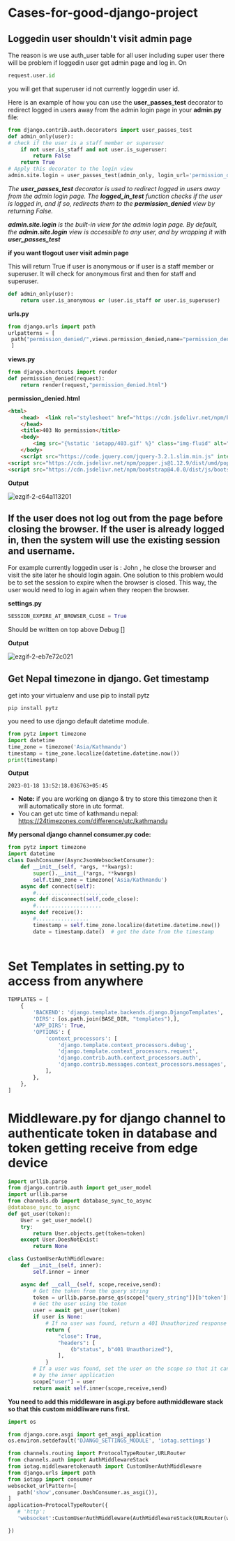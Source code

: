 # Cases-for-good-django-project
## Loggedin user shouldn't visit admin page
The reason is we use  auth_user table for all user including super user there will be problem if loggedin user get admin page and log in.
On 
```python 
request.user.id 
```
you will get that superuser id not currently loggedin user id.

Here is an example of how you can use the **user_passes_test** decorator to redirect logged in users away from the admin login page in your **admin.py** file:
```python
from django.contrib.auth.decorators import user_passes_test
def admin_only(user):
# check if the user is a staff member or superuser
    if not user.is_staff and not user.is_superuser:
        return False
    return True
# Apply this decorator to the login view
admin.site.login = user_passes_test(admin_only, login_url='permission_denied')(admin.site.login)
```  
*The **user_passes_test** decorator is used to redirect logged in users away from the admin login page. The **logged_in_test** function checks if the user is logged in, and if so, redirects them to the **permission_denied** view by returning False.*

*__admin.site.login__ is the built-in view for the admin login page. By default, the **admin.site.login** view is accessible to any user, and by wrapping it with __user_passes_test__*

**if you want tlogout user visit admin page**

This will return True if user is anonymous or if user is a staff member or superuser.
It will check for anonymous first and then for staff and superuser.
```python
def admin_only(user):
    return user.is_anonymous or (user.is_staff or user.is_superuser)
```
**urls.py**
```python
from django.urls import path
urlpatterns = [
 path("permission_denied/",views.permission_denied,name="permission_denied"),
 ]
```
**views.py**
```python
from django.shortcuts import render
def permission_denied(request):
    return render(request,"permission_denied.html")
```
**permission_denied.html**
```html
<html>
    <head>  <link rel="stylesheet" href="https://cdn.jsdelivr.net/npm/bootstrap@4.0.0/dist/css/bootstrap.min.css" integrity="sha384-Gn5384xqQ1aoWXA+058RXPxPg6fy4IWvTNh0E263XmFcJlSAwiGgFAW/dAiS6JXm" crossorigin="anonymous">
    </head>
    <title>403 No permission</title>
    <body>
        <img src="{%static 'iotapp/403.gif' %}" class="img-fluid" alt="Responsive image">
    </body>
    <script src="https://code.jquery.com/jquery-3.2.1.slim.min.js" integrity="sha384-KJ3o2DKtIkvYIK3UENzmM7KCkRr/rE9/Qpg6aAZGJwFDMVNA/GpGFF93hXpG5KkN" crossorigin="anonymous"></script>
<script src="https://cdn.jsdelivr.net/npm/popper.js@1.12.9/dist/umd/popper.min.js" integrity="sha384-ApNbgh9B+Y1QKtv3Rn7W3mgPxhU9K/ScQsAP7hUibX39j7fakFPskvXusvfa0b4Q" crossorigin="anonymous"></script>
<script src="https://cdn.jsdelivr.net/npm/bootstrap@4.0.0/dist/js/bootstrap.min.js" integrity="sha384-JZR6Spejh4U02d8jOt6vLEHfe/JQGiRRSQQxSfFWpi1MquVdAyjUar5+76PVCmYl" crossorigin="anonymous"></script>
```
**Output**

![ezgif-2-c64a113201](https://user-images.githubusercontent.com/67478827/211650514-7fa5c6ed-308a-4efd-9572-70a73c41e578.gif)

## If the user does not log out from the page before closing the browser. If the user is already logged in, then the system will use the existing session and username.
For example currently loggedin user is : John , he close the browser and visit the site later he should login again.
One solution to this problem would be to set the session to expire when the browser is closed. This way, the user would need to log in again when they reopen the browser. 

**settings.py**
``` python
SESSION_EXPIRE_AT_BROWSER_CLOSE = True
```
Should be written on top above Debug []

**Output**

![ezgif-2-eb7e72c021](https://user-images.githubusercontent.com/67478827/211652104-d7382785-dc84-481c-b944-16c75e34579f.gif)

## Get Nepal timezone in django. Get timestamp

get into your virtualenv and use pip to install pytz
```
pip install pytz
```
you need to use django default datetime module.
```python
from pytz import timezone
import datetime
time_zone = timezone('Asia/Kathmandu')
timestamp = time_zone.localize(datetime.datetime.now())
print(timestamp)
```
**Output**
```
2023-01-18 13:52:18.036763+05:45
```
* **Note:** if you are working on django & try to store this timezone then it will automatically store in utc format.
* You can get utc time of kathmandu nepal: https://24timezones.com/difference/utc/kathmandu

**My personal django channel consumer.py code:**
```python
from pytz import timezone
import datetime
class DashConsumer(AsyncJsonWebsocketConsumer):
    def __init__(self, *args, **kwargs):
        super().__init__(*args, **kwargs)
        self.time_zone = timezone('Asia/Kathmandu')
    async def connect(self):
        #.......................
    async def disconnect(self,code_close):
        #.....................
    async def receive():
        #.................
        timestamp = self.time_zone.localize(datetime.datetime.now())
        date = timestamp.date()  # get the date from the timestamp
        
```
# Set Templates in setting.py to access from anywhere
```python
TEMPLATES = [
    {
        'BACKEND': 'django.template.backends.django.DjangoTemplates',
        'DIRS': [os.path.join(BASE_DIR, "templates"),],
        'APP_DIRS': True,
        'OPTIONS': {
            'context_processors': [
                'django.template.context_processors.debug',
                'django.template.context_processors.request',
                'django.contrib.auth.context_processors.auth',
                'django.contrib.messages.context_processors.messages',
            ],
        },
    },
]

```
# Middleware.py for django channel to authenticate token in database and token getting receive from edge device 
```python
import urllib.parse
from django.contrib.auth import get_user_model
import urllib.parse
from channels.db import database_sync_to_async
@database_sync_to_async
def get_user(token):
    User = get_user_model()
    try:
        return User.objects.get(token=token)
    except User.DoesNotExist:
        return None

class CustomUserAuthMiddleware:
    def __init__(self, inner):
        self.inner = inner

    async def __call__(self, scope,receive,send):
        # Get the token from the query string
        token = urllib.parse.parse_qs(scope["query_string"])[b'token'][0].decode('utf-8')
        # Get the user using the token
        user = await get_user(token)
        if user is None:
            # If no user was found, return a 401 Unauthorized response
            return {
                "close": True,
                "headers": [
                    (b"status", b"401 Unauthorized"),
                ],
            }
        # If a user was found, set the user on the scope so that it can be accessed
        # by the inner application
        scope["user"] = user
        return await self.inner(scope,receive,send)
   ```
 **You need to add this middleware in asgi.py before authmiddleware stack so that this custom middliware runs first.**
 ```python
 import os

from django.core.asgi import get_asgi_application
os.environ.setdefault('DJANGO_SETTINGS_MODULE', 'iotag.settings')

from channels.routing import ProtocolTypeRouter,URLRouter
from channels.auth import AuthMiddlewareStack
from iotag.middlewaretokenauth import CustomUserAuthMiddleware
from django.urls import path
from iotapp import consumer
websocket_urlPattern=[
    path('show',consumer.DashConsumer.as_asgi()),
]
application=ProtocolTypeRouter({
    # 'http':
    'websocket':CustomUserAuthMiddleware(AuthMiddlewareStack(URLRouter(websocket_urlPattern)))

})
 
 ```
